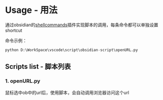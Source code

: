 # Usage - 用法

通过obsidian的[shellcommands](https://github.com/Taitava/obsidian-shellcommands)插件实现脚本的调用，每条命令都可以单独设置shortcut

命令示例：

```python
python D:\WorkSpace\vscode\script\obsidian-script\openURL.py
```

## Scripts list - 脚本列表

### 1. openURL.py

鼠标选中ob中的url后，使用脚本，会自动调用浏览器访问这个url